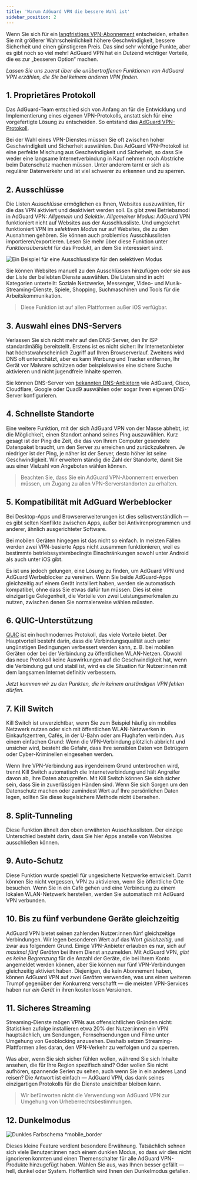 ```yaml
---
title: 'Warum AdGuard VPN die bessere Wahl ist'
sidebar_position: 2
---
```


Wenn Sie sich für ein [langfristiges VPN-Abonnement](subscription.md) entscheiden, erhalten Sie mit größerer Wahrscheinlichkeit höhere Geschwindigkeit, bessere Sicherheit und einen günstigeren Preis. Das sind sehr wichtige Punkte, aber es gibt noch so viel mehr! AdGuard VPN hat ein Dutzend wichtiger Vorteile, die es zur „besseren Option“ machen.

*Lassen Sie uns zuerst über die unübertroffenen Funktionen von AdGuard VPN erzählen, die Sie bei keinem anderen VPN finden.*

## 1. Proprietäres Protokoll

Das AdGuard-Team entschied sich von Anfang an für die Entwicklung und Implementierung eines eigenen VPN-Protokolls, anstatt sich für eine vorgefertigte Lösung zu entscheiden. So entstand das [AdGuard VPN-Protokoll](adguard-vpn-protocol.mdx).

Bei der Wahl eines VPN-Dienstes müssen Sie oft zwischen hoher Geschwindigkeit und Sicherheit auswählen. Das AdGuard VPN-Protokoll ist eine perfekte Mischung aus Geschwindigkeit und Sicherheit, so dass Sie weder eine langsame Internetverbindung in Kauf nehmen noch Abstriche beim Datenschutz machen müssen. Unter anderem tarnt er sich als regulärer Datenverkehr und ist viel schwerer zu erkennen und zu sperren.

## 2. Ausschlüsse

Die Listen *Ausschlüsse* ermöglichen es Ihnen, Websites auszuwählen, für die das VPN aktiviert und deaktiviert werden soll. Es gibt zwei Betriebsmodi in AdGuard VPN: *Allgemein* und *Selektiv*. *Allgemeiner Modus:* AdGuard VPN funktioniert nicht auf Websites aus der Ausschlussliste. Und umgekehrt funktioniert VPN im *selektiven Modus* nur auf Websites, die zu den Ausnahmen gehören. Sie können auch problemlos Ausschlusslisten importieren/exportieren. Lesen Sie mehr über diese Funktion unter *Funktionsübersicht* für das Produkt, an dem Sie interessiert sind.

![Ein Beispiel für eine Ausschlussliste für den selektiven Modus](https://cdn.adguardvpn.com/public/Adguard/Blog/vpn_export_exclusions.png)

Sie können Websites manuell zu den Ausschlüssen hinzufügen oder sie aus der Liste der beliebten Dienste auswählen. Die Listen sind in acht Kategorien unterteilt: Soziale Netzwerke, Messenger, Video- und Musik-Streaming-Dienste, Spiele, Shopping, Suchmaschinen und Tools für die Arbeitskommunikation.

> Diese Funktion ist auf allen Plattformen außer iOS verfügbar.

## 3. Auswahl eines DNS-Servers

Verlassen Sie sich nicht mehr auf den DNS-Server, den Ihr ISP standardmäßig bereitstellt. Erstens ist es nicht sicher: Ihr Internetanbieter hat höchstwahrscheinlich Zugriff auf Ihren Browserverlauf. Zweitens wird DNS oft unterschätzt, aber es kann Werbung und Tracker entfernen, Ihr Gerät vor Malware schützen oder beispielsweise eine sichere Suche aktivieren und nicht jugendfreie Inhalte sperren.

Sie können DNS-Server von [bekannten DNS-Anbietern](https://adguard-dns.io/kb/general/dns-providers/) wie AdGuard, Cisco, Cloudflare, Google oder Quad9 auswählen oder sogar Ihren eigenen DNS-Server konfigurieren.

## 4. Schnellste Standorte

Eine weitere Funktion, mit der sich AdGuard VPN von der Masse abhebt, ist die Möglichkeit, einen Standort anhand seines Ping auszuwählen. Kurz gesagt ist der Ping die Zeit, die das von Ihrem Computer gesendete Datenpaket braucht, um den Server zu erreichen und zurückzukehren. Je niedriger ist der Ping, je näher ist der Server, desto höher ist seine Geschwindigkeit. Wir erweitern ständig die Zahl der Standorte, damit Sie aus einer Vielzahl von Angeboten wählen können.

> Beachten Sie, dass Sie ein AdGuard VPN-Abonnement erwerben müssen, um Zugang zu allen VPN-Serverstandorten zu erhalten.

## 5. Kompatibilität mit AdGuard Werbeblocker

Bei Desktop-Apps und Browsererweiterungen ist dies selbstverständlich — es gibt selten Konflikte zwischen Apps, außer bei Antivirenprogrammen und anderer, ähnlich ausgerichteter Software.

Bei mobilen Geräten hingegen ist das nicht so einfach. In meisten Fällen werden zwei VPN-basierte Apps nicht zusammen funktionieren, weil es bestimmte betriebssystembedingte Einschränkungen sowohl unter Android als auch unter iOS gibt.

Es ist uns jedoch gelungen, eine Lösung zu finden, um AdGuard VPN und AdGuard Werbeblocker zu vereinen. Wenn Sie beide AdGuard-Apps gleichzeitig auf einem Gerät installiert haben, werden sie automatisch kompatibel, ohne dass Sie etwas dafür tun müssen. Dies ist eine einzigartige Gelegenheit, die Vorteile von zwei Leistungsmerkmalen zu nutzen, zwischen denen Sie normalerweise wählen müssten.

## 6. QUIC-Unterstützung

[QUIC](https://adguard.com/blog/dns-over-quic.html) ist ein hochmodernes Protokoll, das viele Vorteile bietet. Der Hauptvorteil besteht darin, dass die Verbindungsqualität auch unter ungünstigen Bedingungen verbessert werden kann, z. B. bei mobilen Geräten oder bei der Verbindung zu öffentlichen WLAN-Netzen. Obwohl das neue Protokoll keine Auswirkungen auf die Geschwindigkeit hat, wenn die Verbindung gut und stabil ist, wird es die Situation für Nutzer:innen mit  dem langsamen Internet definitiv verbessern.

*Jetzt kommen wir zu den Punkten, die in keinem anständigen VPN fehlen dürfen.*

## 7. Kill Switch

Kill Switch ist unverzichtbar, wenn Sie zum Beispiel häufig ein mobiles Netzwerk nutzen oder sich mit öffentlichen WLAN-Netzwerken in Einkaufszentren, Cafés, in der U-Bahn oder am Flughafen verbinden. Aus einem einfachen Grund: Wenn die VPN-Verbindung plötzlich abbricht und unsicher wird, besteht die Gefahr, dass Ihre sensiblen Daten von Betrügern oder Cyber-Kriminellen eingesehen werden.

Wenn Ihre VPN-Verbindung aus irgendeinem Grund unterbrochen wird, trennt Kill Switch automatisch die Internetverbindung und hält Angreifer davon ab, Ihre Daten abzugreifen. Mit Kill Switch können Sie sich sicher sein, dass Sie in zuverlässigen Händen sind. Wenn Sie sich Sorgen um den Datenschutz machen oder zumindest Wert auf Ihre persönlichen Daten legen, sollten Sie diese kugelsichere Methode nicht übersehen.

## 8. Split-Tunneling

Diese Funktion ähnelt den oben erwähnten Ausschlusslisten. Der einzige Unterschied besteht darin, dass Sie hier Apps anstelle von Websites ausschließen können.

## 9. Auto-Schutz

Diese Funktion wurde speziell für ungesicherte Netzwerke entwickelt. Damit können Sie nicht vergessen, VPN zu aktivieren, wenn Sie öffentliche Orte besuchen. Wenn Sie in ein Café gehen und eine Verbindung zu einem lokalen WLAN-Netzwerk herstellen, werden Sie automatisch mit AdGuard VPN verbunden.

## 10. Bis zu fünf verbundene Geräte gleichzeitig

AdGuard VPN bietet seinen zahlenden Nutzer:innen fünf gleichzeitige Verbindungen. Wir legen besonderen Wert auf das Wort *gleichzeitig*, und zwar aus folgendem Grund. Einige VPN-Anbieter erlauben es nur, sich auf *maximal fünf Geräten* bei ihrem Dienst anzumelden. Mit AdGuard VPN, *gibt es keine Begrenzung* für die Anzahl der Geräte, die bei Ihrem Konto angemeldet werden können, aber Sie können nur fünf VPN-Verbindungen gleichzeitig aktiviert haben. Diejenigen, die kein Abonnement haben, können AdGuard VPN auf *zwei Geräten* verwenden, was uns einen weiteren Trumpf gegenüber der Konkurrenz verschafft — die meisten VPN-Services haben nur *ein Gerät* in ihren kostenlosen Versionen.

## 11. Sicheres Streaming

Streaming-Dienste mögen VPNs aus offensichtlichen Gründen nicht: Statistiken zufolge installieren etwa 20% der Nutzer:innen ein VPN hauptsächlich, um Sendungen, Fernsehsendungen und Filme unter Umgehung von Geoblocking anzusehen. Deshalb setzen Streaming-Plattformen alles daran, den VPN-Verkehr zu verfolgen und zu sperren.

Was aber, wenn Sie sich sicher fühlen wollen, während Sie sich Inhalte ansehen, die für Ihre Region spezifisch sind? Oder wollen Sie nicht aufhören, spannende Serien zu sehen, auch wenn Sie in ein anderes Land reisen? Die Antwort ist einfach — AdGuard VPN, das dank seines einzigartigen Protokolls für die Dienste unsichtbar bleiben kann.

> Wir befürworten nicht die Verwendung von AdGuard VPN zur Umgehung von Urheberrechtsbestimmungen.

## 12. Dunkelmodus

![Dunkles Farbschema *mobile_border](https://cdn.adguardvpn.com/public/Adguard/Blog/vpn/main_en_black.png)

Dieses kleine Feature verdient besondere Erwähnung. Tatsächlich sehnen sich viele Benutzer:innen nach einem dunklen Modus, so dass wir dies nicht ignorieren konnten und einen Themenschalter für alle AdGuard VPN-Produkte hinzugefügt haben. Wählen Sie aus, was Ihnen besser gefällt — hell, dunkel oder System. Hoffentlich wird Ihnen den Dunkelmodus gefallen.

